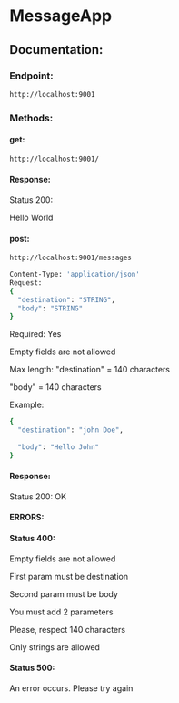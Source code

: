 # MessageApp
## Documentation:

### Endpoint:
```sh
http://localhost:9001
```
### Methods: 

#### get:
```sh
http://localhost:9001/
```

#### Response:
Status 200:

Hello World

#### post:

```sh
http://localhost:9001/messages
```
```sh
Content-Type: 'application/json'
Request: 
{
  "destination": "STRING",
  "body": "STRING"
}
```
Required: Yes


Empty fields are not allowed


Max length:
  "destination" = 140 characters
  
  
  "body" = 140 characters

Example: 
```sh
{
  "destination": "john Doe",
  
  "body": "Hello John"
}
```

#### Response:

Status 200:
OK

#### ERRORS:

#### Status 400:

Empty fields are not allowed

First param must be destination

Second param must be body

You must add 2 parameters

Please, respect 140 characters

Only strings are allowed


#### Status 500:

An error occurs. Please try again
